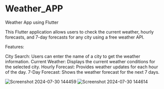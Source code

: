 # Weather_APP
Weather App using Flutter

This Flutter application allows users to check the current weather, hourly forecasts, and 7-day forecasts for any city using a free weather API.

Features:

City Search: Users can enter the name of a city to get the weather information.
Current Weather: Displays the current weather conditions for the selected city.
Hourly Forecast: Provides weather updates for each hour of the day.
7-Day Forecast: Shows the weather forecast for the next 7 days.


![Screenshot 2024-07-30 144459](https://github.com/user-attachments/assets/d453aa1b-5fa4-4719-af4f-017314ac6e66)
![Screenshot 2024-07-30 144614](https://github.com/user-attachments/assets/6790d3a1-70df-418f-a1d4-263a2c6ce3a2)

